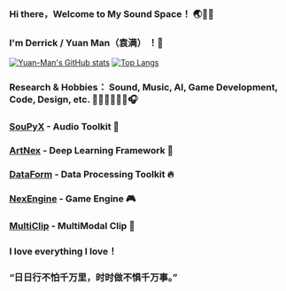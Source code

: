 ### Hi there，Welcome to My Sound Space！ 🌏🌌🌊
### I'm Derrick / Yuan Man（袁满） ！👋

[![Yuan-Man's GitHub stats](https://github-readme-stats-git-masterrstaa-rickstaa.vercel.app/api?username=Yuan-ManX&show_icons=true&theme=radical)](https://github.com/Yuan-ManX/github-readme-stats)
[![Top Langs](https://github-readme-stats-git-masterrstaa-rickstaa.vercel.app/api/top-langs/?username=Yuan-ManX&layout=compact)](https://github.com/Yuan-ManX/github-readme-stats)

### Research & Hobbies： Sound, Music, AI, Game Development, Code, Design, etc. 🎸🎹🥁🎻🎺🎤🎧

### [SouPyX](https://github.com/Yuan-ManX/SouPyX) - Audio Toolkit 🎵
### [ArtNex](https://github.com/Yuan-ManX/artnex) - Deep Learning Framework 🚀
### [DataForm](https://github.com/Yuan-ManX/dataform) - Data Processing Toolkit 🔥
### [NexEngine](https://github.com/Yuan-ManX/NexEngine) - Game Engine 🎮
### [MultiClip](https://github.com/Yuan-ManX/multi-clip) - MultiModal Clip 🤖

### I love everything I love！
### “日日行不怕千万里，时时做不惧千万事。”

<!--
**Yuan-ManX/Yuan-ManX** is a ✨ _special_ ✨ repository because its `README.md` (this file) appears on your GitHub profile.

Here are some ideas to get you started:

- 🔭 I’m currently working on ...
- 🌱 I’m currently learning ...
- 👯 I’m looking to collaborate on ...
- 🤔 I’m looking for help with ...
- 💬 Ask me about ...
- 📫 How to reach me: ...
- 😄 Pronouns: ...
- ⚡ Fun fact: ...
-->
